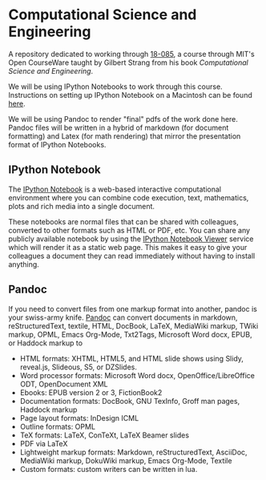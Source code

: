 # Computational Science and Engineering

A repository dedicated to working through [18-085](http://ocw.mit.edu/courses/mathematics/18-085-computational-science-and-engineering-i-fall-2008/), a course through MIT's Open CourseWare taught by Gilbert Strang from his book *Computational Science and Engineering*.

We will be using IPython Notebooks to work through this course. Instructions on setting up IPython Notebook on a Macintosh can be found [here](https://joshuacook.github.io/blog/2014/12/20/ipython-clean-install/). 

We will be using Pandoc to render "final" pdfs of the work done here. Pandoc files will be written in a hybrid of markdown (for document formatting) and Latex (for math rendering) that mirror the presentation format of IPython Notebooks.

## IPython Notebook
The [IPython Notebook](http://ipython.org/notebook.html) is a web-based interactive computational environment where you can combine code execution, text, mathematics, plots and rich media into a single document. 

These notebooks are normal files that can be shared with colleagues, converted to other formats such as HTML or PDF, etc. You can share any publicly available notebook by using the [IPython Notebook Viewer](http://nbviewer.ipython.org/) service which will render it as a static web page. This makes it easy to give your colleagues a document they can read immediately without having to install anything.

## Pandoc
If you need to convert files from one markup format into another, pandoc is your swiss-army knife. [Pandoc](http://johnmacfarlane.net/pandoc/) can convert documents in markdown, reStructuredText, textile, HTML, DocBook, LaTeX, MediaWiki markup, TWiki markup, OPML, Emacs Org-Mode, Txt2Tags, Microsoft Word docx, EPUB, or Haddock markup to

- HTML formats: XHTML, HTML5, and HTML slide shows using Slidy, reveal.js, Slideous, S5, or DZSlides.
- Word processor formats: Microsoft Word docx, OpenOffice/LibreOffice ODT, OpenDocument XML
- Ebooks: EPUB version 2 or 3, FictionBook2
- Documentation formats: DocBook, GNU TexInfo, Groff man pages, Haddock markup
- Page layout formats: InDesign ICML
- Outline formats: OPML
- TeX formats: LaTeX, ConTeXt, LaTeX Beamer slides
- PDF via LaTeX
- Lightweight markup formats: Markdown, reStructuredText, AsciiDoc, MediaWiki markup, DokuWiki markup, Emacs Org-Mode, Textile
- Custom formats: custom writers can be written in lua.

